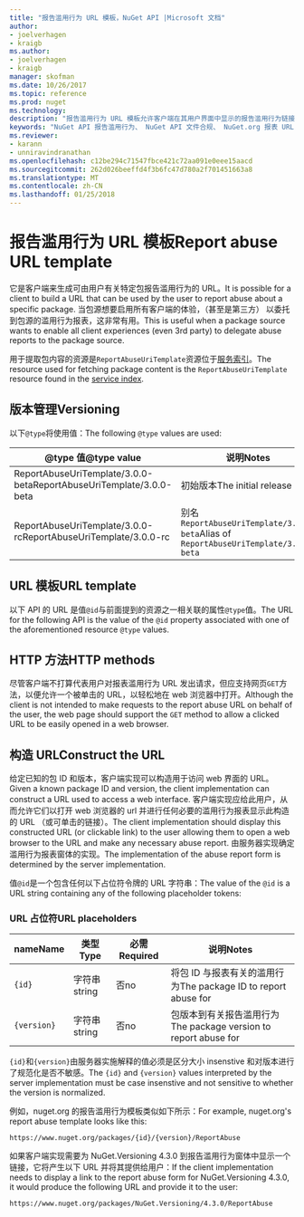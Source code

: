 ```yaml
---
title: "报告滥用行为 URL 模板，NuGet API |Microsoft 文档"
author:
- joelverhagen
- kraigb
ms.author:
- joelverhagen
- kraigb
manager: skofman
ms.date: 10/26/2017
ms.topic: reference
ms.prod: nuget
ms.technology: 
description: "报告滥用行为 URL 模板允许客户端在其用户界面中显示的报告滥用行为链接。"
keywords: "NuGet API 报告滥用行为、 NuGet API 文件合规、 NuGet.org 报表 URL 模板"
ms.reviewer:
- karann
- unniravindranathan
ms.openlocfilehash: c12be294c71547fbce421c72aa091e0eee15aacd
ms.sourcegitcommit: 262d026beeffd4f3b6fc47d780a2f701451663a8
ms.translationtype: MT
ms.contentlocale: zh-CN
ms.lasthandoff: 01/25/2018
---
```

# <a name="report-abuse-url-template"></a><span data-ttu-id="3abb4-104">报告滥用行为 URL 模板</span><span class="sxs-lookup"><span data-stu-id="3abb4-104">Report abuse URL template</span></span>

<span data-ttu-id="3abb4-105">它是客户端来生成可由用户有关特定包报告滥用行为的 URL。</span><span class="sxs-lookup"><span data-stu-id="3abb4-105">It is possible for a client to build a URL that can be used by the user to report abuse about a specific package.</span></span> <span data-ttu-id="3abb4-106">当包源想要启用所有客户端的体验，（甚至是第三方） 以委托到包源的滥用行为报表，这非常有用。</span><span class="sxs-lookup"><span data-stu-id="3abb4-106">This is useful when a package source wants to enable all client experiences (even 3rd party) to delegate abuse reports to the package source.</span></span>

<span data-ttu-id="3abb4-107">用于提取包内容的资源是`ReportAbuseUriTemplate`资源位于[服务索引](service-index.md)。</span><span class="sxs-lookup"><span data-stu-id="3abb4-107">The resource used for fetching package content is the `ReportAbuseUriTemplate` resource found in the [service index](service-index.md).</span></span>

## <a name="versioning"></a><span data-ttu-id="3abb4-108">版本管理</span><span class="sxs-lookup"><span data-stu-id="3abb4-108">Versioning</span></span>

<span data-ttu-id="3abb4-109">以下`@type`将使用值：</span><span class="sxs-lookup"><span data-stu-id="3abb4-109">The following `@type` values are used:</span></span>

<span data-ttu-id="3abb4-110">@type 值</span><span class="sxs-lookup"><span data-stu-id="3abb4-110">@type value</span></span>                       | <span data-ttu-id="3abb4-111">说明</span><span class="sxs-lookup"><span data-stu-id="3abb4-111">Notes</span></span>
--------------------------------- | -----
<span data-ttu-id="3abb4-112">ReportAbuseUriTemplate/3.0.0-beta</span><span class="sxs-lookup"><span data-stu-id="3abb4-112">ReportAbuseUriTemplate/3.0.0-beta</span></span> | <span data-ttu-id="3abb4-113">初始版本</span><span class="sxs-lookup"><span data-stu-id="3abb4-113">The initial release</span></span>
<span data-ttu-id="3abb4-114">ReportAbuseUriTemplate/3.0.0-rc</span><span class="sxs-lookup"><span data-stu-id="3abb4-114">ReportAbuseUriTemplate/3.0.0-rc</span></span>   | <span data-ttu-id="3abb4-115">别名`ReportAbuseUriTemplate/3.0.0-beta`</span><span class="sxs-lookup"><span data-stu-id="3abb4-115">Alias of `ReportAbuseUriTemplate/3.0.0-beta`</span></span>

## <a name="url-template"></a><span data-ttu-id="3abb4-116">URL 模板</span><span class="sxs-lookup"><span data-stu-id="3abb4-116">URL template</span></span>

<span data-ttu-id="3abb4-117">以下 API 的 URL 是值`@id`与前面提到的资源之一相关联的属性`@type`值。</span><span class="sxs-lookup"><span data-stu-id="3abb4-117">The URL for the following API is the value of the `@id` property associated with one of the aforementioned resource `@type` values.</span></span>

## <a name="http-methods"></a><span data-ttu-id="3abb4-118">HTTP 方法</span><span class="sxs-lookup"><span data-stu-id="3abb4-118">HTTP methods</span></span>

<span data-ttu-id="3abb4-119">尽管客户端不打算代表用户对报表滥用行为 URL 发出请求，但应支持网页`GET`方法，以便允许一个被单击的 URL，以轻松地在 web 浏览器中打开。</span><span class="sxs-lookup"><span data-stu-id="3abb4-119">Although the client is not intended to make requests to the report abuse URL on behalf of the user, the web page should support the `GET` method to allow a clicked URL to be easily opened in a web browser.</span></span>

## <a name="construct-the-url"></a><span data-ttu-id="3abb4-120">构造 URL</span><span class="sxs-lookup"><span data-stu-id="3abb4-120">Construct the URL</span></span>

<span data-ttu-id="3abb4-121">给定已知的包 ID 和版本，客户端实现可以构造用于访问 web 界面的 URL。</span><span class="sxs-lookup"><span data-stu-id="3abb4-121">Given a known package ID and version, the client implementation can construct a URL used to access a web interface.</span></span> <span data-ttu-id="3abb4-122">客户端实现应给此用户，从而允许它们以打开 web 浏览器的 url 并进行任何必要的滥用行为报表显示此构造的 URL （或可单击的链接）。</span><span class="sxs-lookup"><span data-stu-id="3abb4-122">The client implementation should display this constructed URL (or clickable link) to the user allowing them to open a web browser to the URL and make any necessary abuse report.</span></span> <span data-ttu-id="3abb4-123">由服务器实现确定滥用行为报表窗体的实现。</span><span class="sxs-lookup"><span data-stu-id="3abb4-123">The implementation of the abuse report form is determined by the server implementation.</span></span>

<span data-ttu-id="3abb4-124">值`@id`是一个包含任何以下占位符令牌的 URL 字符串：</span><span class="sxs-lookup"><span data-stu-id="3abb4-124">The value of the `@id` is a URL string containing any of the following placeholder tokens:</span></span>

### <a name="url-placeholders"></a><span data-ttu-id="3abb4-125">URL 占位符</span><span class="sxs-lookup"><span data-stu-id="3abb4-125">URL placeholders</span></span>

<span data-ttu-id="3abb4-126">name</span><span class="sxs-lookup"><span data-stu-id="3abb4-126">Name</span></span>        | <span data-ttu-id="3abb4-127">类型</span><span class="sxs-lookup"><span data-stu-id="3abb4-127">Type</span></span>    | <span data-ttu-id="3abb4-128">必需</span><span class="sxs-lookup"><span data-stu-id="3abb4-128">Required</span></span> | <span data-ttu-id="3abb4-129">说明</span><span class="sxs-lookup"><span data-stu-id="3abb4-129">Notes</span></span>
----------- | ------- | -------- | -----
`{id}`      | <span data-ttu-id="3abb4-130">字符串</span><span class="sxs-lookup"><span data-stu-id="3abb4-130">string</span></span>  | <span data-ttu-id="3abb4-131">否</span><span class="sxs-lookup"><span data-stu-id="3abb4-131">no</span></span>       | <span data-ttu-id="3abb4-132">将包 ID 与报表有关的滥用行为</span><span class="sxs-lookup"><span data-stu-id="3abb4-132">The package ID to report abuse for</span></span>
`{version}` | <span data-ttu-id="3abb4-133">字符串</span><span class="sxs-lookup"><span data-stu-id="3abb4-133">string</span></span>  | <span data-ttu-id="3abb4-134">否</span><span class="sxs-lookup"><span data-stu-id="3abb4-134">no</span></span>       | <span data-ttu-id="3abb4-135">包版本到有关报告滥用行为</span><span class="sxs-lookup"><span data-stu-id="3abb4-135">The package version to report abuse for</span></span>

<span data-ttu-id="3abb4-136">`{id}`和`{version}`由服务器实施解释的值必须是区分大小 insenstive 和对版本进行了规范化是否不敏感。</span><span class="sxs-lookup"><span data-stu-id="3abb4-136">The `{id}` and `{version}` values interpreted by the server implementation must be case insenstive and not sensitive to whether the version is normalized.</span></span>

<span data-ttu-id="3abb4-137">例如，nuget.org 的报告滥用行为模板类似如下所示：</span><span class="sxs-lookup"><span data-stu-id="3abb4-137">For example, nuget.org's report abuse template looks like this:</span></span>

    https://www.nuget.org/packages/{id}/{version}/ReportAbuse

<span data-ttu-id="3abb4-138">如果客户端实现需要为 NuGet.Versioning 4.3.0 到报告滥用行为窗体中显示一个链接，它将产生以下 URL 并将其提供给用户：</span><span class="sxs-lookup"><span data-stu-id="3abb4-138">If the client implementation needs to display a link to the report abuse form for NuGet.Versioning 4.3.0, it would produce the following URL and provide it to the user:</span></span>

    https://www.nuget.org/packages/NuGet.Versioning/4.3.0/ReportAbuse
